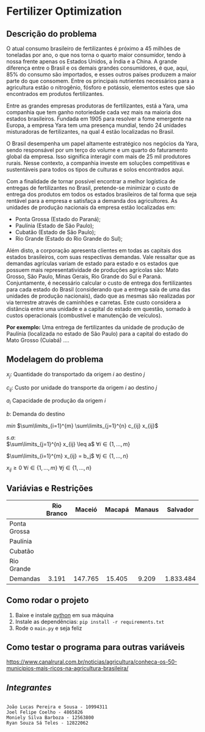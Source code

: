 # Fertilizer Optimization

## **Descrição do problema**
O atual consumo brasileiro de fertilizantes é próximo a 45 milhões de toneladas por ano, o que nos torna o quarto maior consumidor, tendo à nossa frente apenas os Estados Unidos, a Índia e a China. A grande diferença entre o Brasil e os demais grandes consumidores, é que, aqui, 85% do consumo são importados, e esses outros países produzem a maior parte do que consomem. Entre os principais nutrientes necessários para a agricultura estão o nitrogênio, fósforo e potássio, elementos estes que são encontrados em produtos fertilizantes.

Entre as grandes empresas produtoras de fertilizantes, está a Yara, uma companhia que tem ganho notoriedade cada vez mais na maioria dos estados brasileiros. Fundada em 1905 para resolver a fome emergente na Europa, a empresa Yara tem uma presença mundial, tendo 24 unidades misturadoras de fertilizantes, na qual 4 estão localizadas no Brasil.

O Brasil desempenha um papel altamente estratégico nos negócios da Yara, sendo responsável por um terço do volume e um quarto do faturamento global da empresa. Isso significa interagir com mais de 25 mil produtores rurais. Nesse contexto, a companhia investe em soluções competitivas e sustentáveis para todos os tipos de culturas e solos encontrados aqui.

Com a finalidade de tornar possível encontrar a melhor logística de entregas de fertilizantes no Brasil, pretende-se minimizar o custo de entrega dos produtos em todos os estados brasileiros de tal forma que seja rentável para a empresa e satisfaça a demanda dos agricultores. As unidades de produção nacionais da empresa estão localizadas em:
- Ponta Grossa (Estado do Paraná);
- Paulínia (Estado de São Paulo);
- Cubatão (Estado de São Paulo);
- Rio Grande (Estado do Rio Grande do Sul);

Além disto, a corporação apresenta clientes em todas as capitais dos estados brasileiros, com suas respectivas demandas. Vale ressaltar que as demandas agrículas variam de estado para estado e os estados que possuem mais representatividade de produções agrícolas são: Mato Grosso, São Paulo, Minas Gerais, Rio Grande do Sul e Paraná. Conjuntamente, é necessário calcular o custo de entrega dos fertilizantes para cada estado do Brasil (considerando que a entrega saía de uma das unidades de produção nacionais), dado que as mesmas são realizadas por via terrestre através de caminhões e carretas. Este custo considera a distância entre uma unidade e a capital do estado em questão, somado à custos operacionais (combustível e manutenção de veículos). 

**Por exemplo:** Uma entrega de fertilizantes da unidade de produção de Paulínia (localizada no estado de São Paulo) para a capital do estado do Mato Grosso (Cuiabá) ....

## **Modelagem do problema**

$x_j$: Quantidade do transportado da origem $i$ ao destino $j$

$c_{ij}$: Custo por unidade do transporte da origem $i$ ao destino $j$

$a_i$ Capacidade de produção da origem $i$

$b$: Demanda do destino

$min$ $\sum\limits_{i=1}^{m} \sum\limits_{j=1}^{n} c_{ij} x_{ij}$

$s.a:$  
$\sum\limits_{j=1}^{n} x_{ij} \leq a$ $\forall i \in \{1,...,m\}$

$\sum\limits_{i=1}^{m} x_{ij} = b_j$ $\forall j \in \{1,...,n\}$

$x_{ij} \geq 0$ $\forall i \in \{1,...,m\}$ $\forall j \in \{1,...,n\}$

## **Variávias e Restrições**

|              |  Rio Branco   |  Maceió    |   Macapá   |  Manaus   |    Salvador     |   Fortaleza   |   Brasília   |   Vitória    |    Goiânia    |   São Luís    |    Cuiabá     |    Campo Grande     |    Belo Horizonte     |   Pará    |   João Pessoa   |    Curitiba     |   Recife    |   Teresina    |   Rio de Janeiro   |   Natal   |    Porto Alegre     |   Porto Velho    |  Boa Vista   |   Florianópolis    |    São Paulo     |   Aracaju    |   Palmas    | Capacidade |
| :----------- | :---: | :-----: | :----: | :---: | :-------: | :----: | :----: | :-----: | :-------: | :-----: | :-------: | :-------: | :-------: | :-----: | :----: | :-------: | :-----: | :-----: | :----: | :----: | :-------: | :-----: | :---: | :-----: | :-------: | :-----: | :-----: | :--------: |
| Ponta Grossa |       |         |        |       |           |        |        |         |           |         |           |           |           |         |        |           |         |         |        |        |           |         |       |         |           |         |         |            |
| Paulínia     |       |         |        |       |           |        |        |         |           |         |           |           |           |         |        |           |         |         |        |        |           |         |       |         |           |         |         |            |
| Cubatão      |       |         |        |       |           |        |        |         |           |         |           |           |           |         |        |           |         |         |        |        |           |         |       |         |           |         |         |            |
| Rio Grande   |       |         |        |       |           |        |        |         |           |         |           |           |           |         |        |           |         |         |        |        |           |         |       |         |           |         |         |            |
| Demandas     | 3.191 | 147.765 | 15.405 | 9.209 | 1.833.484 | 18.902 | 64.408 | 432.794 | 3.172.005 | 651.672 | 1.768.070 | 1.768.070 | 4.002.179 | 460.812 | 62.776 | 4.102.398 | 147.598 | 431.327 | 52.802 | 41.707 | 4.243.212 | 130.364 | 9.331 | 845.988 | 4.272.363 | 112.214 | 618.331 |            |


## **Como rodar o projeto**
1. Baixe e instale [python](https://www.python.org/) em sua máquina
2. Instale as dependências: `pip install -r requirements.txt`
3. Rode o `main.py` e seja feliz

## **Como testar o programa para outras variáveis**
https://www.canalrural.com.br/noticias/agricultura/conheca-os-50-municipios-mais-ricos-na-agricultura-brasileira/


## *Integrantes*
```

João Lucas Pereira e Sousa - 10994311
Joel Felipe Coelho - 4865826
Moniely Silva Barboza - 12563800
Ryan Souza Sá Teles - 12822062

```